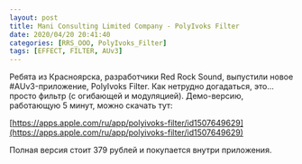 ```yaml
---
layout: post
title: Mani Consulting Limited Company - PolyIvoks Filter
date: 2020/04/20 20:41:40
categories: [RRS_OOO, PolyIvoks_Filter]
tags: [EFFECT, FILTER, AUv3]
---
```

Ребята из Красноярска, разработчики Red Rock Sound, выпустили новое #AUv3-приложение, PolyIvoks Filter. Как нетрудно догадаться, это... просто фильтр (с огибающей и модуляцией). Демо-версию, работающую 5 минут, можно скачать тут:

[https://apps.apple.com/ru/app/polyivoks-filter/id1507649629](https://apps.apple.com/ru/app/polyivoks-filter/id1507649629)

Полная версия стоит 379 рублей и покупается внутри приложения.

